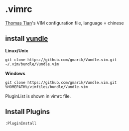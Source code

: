 # .vimrc
[Thomas Tian](http:://kitian616.github.io)'s VIM configuration file, language = chinese

## install [vundle](https://github.com/gmarik/Vundle.vim)
**Linux/Unix**
```
git clone https://github.com/gmarik/Vundle.vim.git ~/.vim/bundle/Vundle.vim
```
**Windows**
```
git clone https://github.com/gmarik/Vundle.vim.git %HOMEPATH%/vimfiles/bundle/Vundle.vim
```
PluginList is shown in vimrc file.

## Install Plugins
```
:PluginInstall
```
